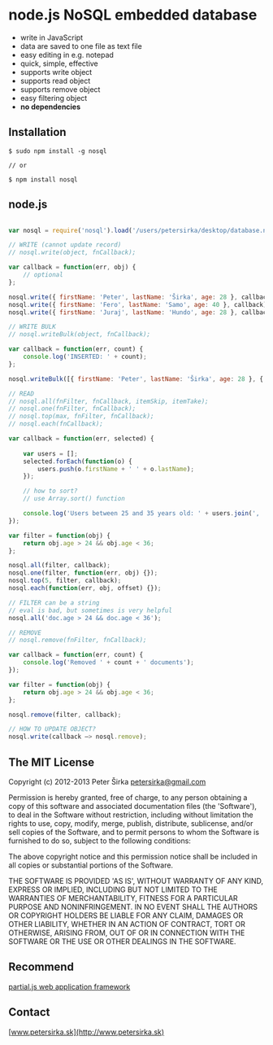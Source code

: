 node.js NoSQL embedded database
===============================

* write in JavaScript
* data are saved to one file as text file
* easy editing in e.g. notepad
* quick, simple, effective
* supports write object
* supports read object
* supports remove object
* easy filtering object
* __no dependencies__

## Installation

```
$ sudo npm install -g nosql

// or

$ npm install nosql
```

## node.js

```js

var nosql = require('nosql').load('/users/petersirka/desktop/database.nosql');

// WRITE (cannot update record)
// nosql.write(object, fnCallback);

var callback = function(err, obj) {
	// optional
};

nosql.write({ firstName: 'Peter', lastName: 'Širka', age: 28 }, callback);
nosql.write({ firstName: 'Fero', lastName: 'Samo', age: 40 }, callback);
nosql.write({ firstName: 'Juraj', lastName: 'Hundo', age: 28 }, callback);

// WRITE BULK
// nosql.writeBulk(object, fnCallback);

var callback = function(err, count) {
	console.log('INSERTED: ' + count);
};

nosql.writeBulk([{ firstName: 'Peter', lastName: 'Širka', age: 28 }, { firstName: 'Fero', lastName: 'Samo', age: 40 }, { firstName: 'Juraj', lastName: 'Hundo', age: 28 }], callback);

// READ
// nosql.all(fnFilter, fnCallback, itemSkip, itemTake);
// nosql.one(fnFilter, fnCallback);
// nosql.top(max, fnFilter, fnCallback);
// nosql.each(fnCallback);

var callback = function(err, selected) {
	
	var users = [];
	selected.forEach(function(o) {
		users.push(o.firstName + ' ' + o.lastName);
	});

	// how to sort?
	// use Array.sort() function

	console.log('Users between 25 and 35 years old: ' + users.join(', '));
});

var filter = function(obj) {
	return obj.age > 24 && obj.age < 36;
};

nosql.all(filter, callback);
nosql.one(filter, function(err, obj) {});
nosql.top(5, filter, callback);
nosql.each(function(err, obj, offset) {});

// FILTER can be a string
// eval is bad, but sometimes is very helpful
nosql.all('doc.age > 24 && doc.age < 36');

// REMOVE
// nosql.remove(fnFilter, fnCallback);

var callback = function(err, count) {
	console.log('Removed ' + count + ' documents');
});

var filter = function(obj) {
	return obj.age > 24 && obj.age < 36;
};

nosql.remove(filter, callback);

// HOW TO UPDATE OBJECT?
nosql.write(callback –> nosql.remove);

```

## The MIT License

Copyright (c) 2012-2013 Peter Širka <petersirka@gmail.com>

Permission is hereby granted, free of charge, to any person obtaining a copy of this software and associated documentation files (the 'Software'), to deal in the Software without restriction, including without limitation the rights to use, copy, modify, merge, publish, distribute, sublicense, and/or sell copies of the Software, and to permit persons to whom the Software is furnished to do so, subject to the following conditions:

The above copyright notice and this permission notice shall be included in all copies or substantial portions of the Software.

THE SOFTWARE IS PROVIDED 'AS IS', WITHOUT WARRANTY OF ANY KIND, EXPRESS OR IMPLIED, INCLUDING BUT NOT LIMITED TO THE WARRANTIES OF MERCHANTABILITY, FITNESS FOR A PARTICULAR PURPOSE AND NONINFRINGEMENT. IN NO EVENT SHALL THE AUTHORS OR COPYRIGHT HOLDERS BE LIABLE FOR ANY CLAIM, DAMAGES OR OTHER LIABILITY, WHETHER IN AN ACTION OF CONTRACT, TORT OR OTHERWISE, ARISING FROM, OUT OF OR IN CONNECTION WITH THE SOFTWARE OR THE USE OR OTHER DEALINGS IN THE SOFTWARE.

## Recommend

[partial.js web application framework](https://github.com/petersirka/partial.js)

## Contact

[www.petersirka.sk](http://www.petersirka.sk)